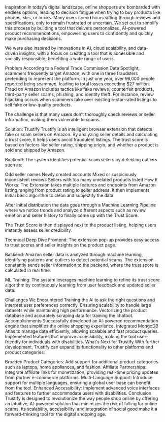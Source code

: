 Inspiration
In today’s digital landscape, online shoppers are bombarded with endless options, leading to decision fatigue when trying to buy products like phones, skis, or books. Many users spend hours sifting through reviews and specifications, only to remain frustrated or uncertain. We set out to simplify this process by building a tool that delivers personalized, AI-powered product recommendations, empowering users to confidently and quickly make purchasing decisions.

We were also inspired by innovations in AI, cloud scalability, and data-driven insights, with a focus on creating a tool that is accessible and socially responsible, benefiting a wide range of users.

Problem
According to a Federal Trade Commission Data Spotlight, scammers frequently target Amazon, with one in three fraudsters pretending to represent the platform. In just one year, over 96,000 people reported being scammed, leading to total losses exceeding $27 million. Fraud on Amazon includes tactics like fake reviews, counterfeit products, third-party seller scams, phishing, and identity theft. For instance, review hijacking occurs when scammers take over existing 5-star-rated listings to sell fake or low-quality products.

The challenge is that many users don’t thoroughly check reviews or seller information, making them vulnerable to scams.

Solution: Trustify
Trustify is an intelligent browser extension that detects fake or scam sellers on Amazon. By analyzing seller details and calculating a trust score, it helps users avoid fraudulent listings. The trust score is based on factors like seller rating, shipping origin, and whether a product is sold and shipped by Amazon.

Backend:
The system identifies potential scam sellers by detecting outliers such as:

Odd seller names
Newly created accounts
Mixed or suspiciously inconsistent reviews
Sellers with too many unrelated products listed
How It Works:
The Extension takes multiple features and endpoints from Amazon listing ranging from product rating to seller address. It then implements initial basic algorithm to clean and subjectify the data.

After initial distribution the data goes through a Machine Learning Pipeline where we notice trends and analyze different aspects such as review emotion and seller history to finally come up with the Trust Score.

The Trust Score is then displayed next to the product listing, helping users instantly assess seller credibility.

Technical Deep Dive
Frontend:
The extension pop-up provides easy access to trust scores and seller insights on the product page.

Backend:
Amazon seller data is analyzed through machine learning, identifying patterns and outliers to detect potential scams. The extension constantly sends seller information to the backend, where the trust score is calculated in real time.

ML Training:
The system leverages machine learning to refine its trust score algorithm by continuously learning from user feedback and updated seller data.

Challenges We Encountered
Training the AI to ask the right questions and interpret user preferences correctly.
Ensuring scalability to handle large datasets while maintaining high performance.
Vectorizing the product database and accurately scraping data for training the chatbot.
Accomplishments
Successfully developed an AI-powered recommendation engine that simplifies the online shopping experience.
Integrated MongoDB Atlas to manage data efficiently, allowing scalable and fast product queries.
Implemented features that improve accessibility, making the tool user-friendly for individuals with disabilities.
What's Next for Trustify
With further development, Trustify can expand its functionality to other platforms and product categories:

Broaden Product Categories: Add support for additional product categories such as laptops, home appliances, and fashion.
Affiliate Partnerships: Integrate affiliate links for monetization, providing real-time pricing updates from partner e-commerce platforms.
Multi-Language Support: Introduce support for multiple languages, ensuring a global user base can benefit from the tool.
Enhanced Accessibility: Implement advanced voice interfaces and features to further accommodate users with disabilities.
Conclusion
Trustify is designed to revolutionize the way people shop online by offering an intuitive, AI-powered solution that minimizes the risk of falling for online scams. Its scalability, accessibility, and integration of social good make it a forward-thinking tool for the digital shopping age.

